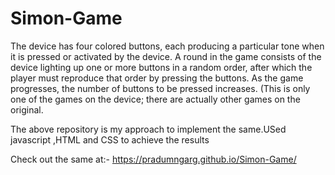 # Simon-Game

The device has four colored buttons, each producing a particular tone when it is pressed or activated by the device. A round in the game consists of the device lighting up one
or more buttons in a random order, after which the player must reproduce that order by pressing the buttons. As the game progresses, the number of buttons to be pressed 
increases. (This is only one of the games on the device; there are actually other games on the original.

The above repository is my approach to implement the same.USed javascript ,HTML and CSS to achieve the results

Check out the same at:- https://pradumngarg.github.io/Simon-Game/


